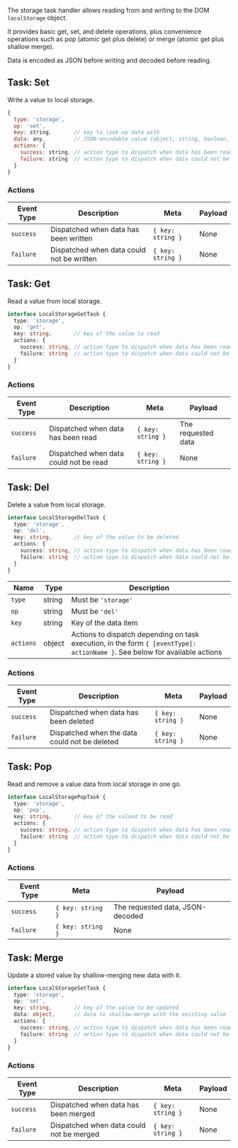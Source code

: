 The storage task handler allows reading from and writing to the DOM `localStorage` object. 

It provides basic get, set, and delete operations, plus convenience operations such as pop (atomic get plus delete) or merge (atomic get plus shallow merge). 

Data is encoded as JSON before writing and decoded before reading.

## Task: Set

Write a value to local storage.

```js
{
  type: 'storage',
  op: 'set',
  key: string,       // key to look up data with
  data: any,         // JSON-encodable value (object, string, boolean, etc.)
  actions: {
    success: string, // action type to dispatch when data has been read
    failure: string  // action type to dispatch when data could not be read
  }
}
```

### Actions

Event Type | Description | Meta | Payload |
-----------|-------------|------|---------|
`success` | Dispatched when data has been written | `{ key: string }` | None |
`failure` | Dispatched when data could not be written | `{ key: string }` | None |

## Task: Get

Read a value from local storage.

```ts
interface LocalStorageGetTask {
  type: 'storage',
  op: 'get',
  key: string,       // key of the value to read
  actions: {
    success: string, // action type to dispatch when data has been read
    failure: string  // action type to dispatch when data could not be read
  }
}
```

### Actions

Event Type | Description | Meta | Payload |
-----------|-------------|------|---------|
`success` | Dispatched when data has been read | `{ key: string }` | The requested data |
`failure` | Dispatched when data could not be read | `{ key: string }` | None |

## Task: Del

Delete a value from local storage.

```ts
interface LocalStorageDelTask {
  type: 'storage',
  op: 'del',
  key: string,       // key of the value to be deleted
  actions: {
    success: string, // action type to dispatch when data has been read
    failure: string  // action type to dispatch when data could not be read
  }
}
```

Name | Type | Description
-----|------|------------
`type` | string | Must be `'storage'`
`op` | string | Must be `'del'`
`key` | string | Key of the data item
`actions` | object | Actions to dispatch depending on task execution, in the form `{ [eventType]: actionName }`. See below for available actions

### Actions

Event Type | Description | Meta | Payload |
-----------|-------------|------|---------|
`success` | Dispatched when data has been deleted | `{ key: string }` | None |
`failure` | Dispatched when the data could not be deleted | `{ key: string }` | None |

## Task: Pop

Read and remove a value data from local storage in one go.

```ts
interface LocalStoragePopTask {
  type: 'storage',
  op: 'pop',
  key: string,       // key of the valued to be read
  actions: {
    success: string, // action type to dispatch when data has been read
    failure: string  // action type to dispatch when data could not be read
  }
}
```

### Actions

Event Type | Meta | Payload |
-----------|-------------|------|
`success` | `{ key: string }` | The requested data, JSON-decoded |
`failure` | `{ key: string }` | None |

## Task: Merge

Update a stored value by shallow-merging new data with it.

```ts
interface LocalStorageSetTask {
  type: 'storage',
  op: 'set',
  key: string,       // key of the value to be updated
  data: object,      // data to shallow-merge with the existing value
  actions: {
    success: string, // action type to dispatch when data has been read
    failure: string  // action type to dispatch when data could not be read
  }
}
```

### Actions

Event Type | Description | Meta | Payload |
-----------|-------------|------|---------|
`success` | Dispatched when data has been merged | `{ key: string }` | None |
`failure` | Dispatched when data could not be merged | `{ key: string }` | None |


